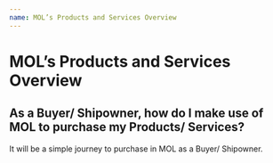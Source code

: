 ```yaml
---
name: MOL’s Products and Services Overview
---
```


# MOL’s Products and Services Overview

## As a Buyer/ Shipowner, how do I make use of MOL to purchase my Products/ Services?

It will be a simple journey to purchase in MOL as a Buyer/ Shipowner. 